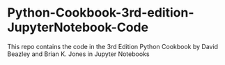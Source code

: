 # Python-Cookbook-3rd-edition-JupyterNotebook-Code

This repo contains the code in the 3rd Edition Python Cookbook by David Beazley and Brian K. Jones in Jupyter Notebooks
